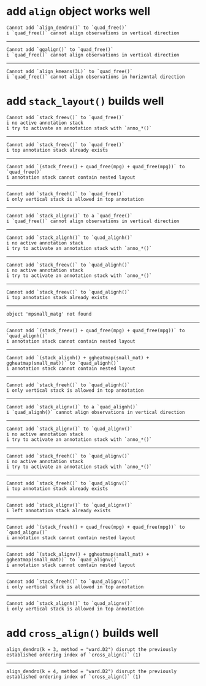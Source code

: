 # add `align` object works well

    Cannot add `align_dendro()` to `quad_free()`
    i `quad_free()` cannot align observations in vertical direction

---

    Cannot add `ggalign()` to `quad_free()`
    i `quad_free()` cannot align observations in vertical direction

---

    Cannot add `align_kmeans(3L)` to `quad_free()`
    i `quad_free()` cannot align observations in horizontal direction

# add `stack_layout()` builds well

    Cannot add `stack_freev()` to `quad_free()`
    i no active annotation stack
    i try to activate an annotation stack with `anno_*()`

---

    Cannot add `stack_freev()` to `quad_free()`
    i top annotation stack already exists

---

    Cannot add `(stack_freev() + quad_free(mpg) + quad_free(mpg))` to `quad_free()`
    i annotation stack cannot contain nested layout

---

    Cannot add `stack_freeh()` to `quad_free()`
    i only vertical stack is allowed in top annotation

---

    Cannot add `stack_alignv()` to a `quad_free()`
    i `quad_free()` cannot align observations in vertical direction

---

    Cannot add `stack_alignh()` to `quad_alignh()`
    i no active annotation stack
    i try to activate an annotation stack with `anno_*()`

---

    Cannot add `stack_freev()` to `quad_alignh()`
    i no active annotation stack
    i try to activate an annotation stack with `anno_*()`

---

    Cannot add `stack_freev()` to `quad_alignh()`
    i top annotation stack already exists

---

    object 'mpsmall_matg' not found

---

    Cannot add `(stack_freev() + quad_free(mpg) + quad_free(mpg))` to `quad_alignh()`
    i annotation stack cannot contain nested layout

---

    Cannot add `(stack_alignh() + ggheatmap(small_mat) + ggheatmap(small_mat))` to `quad_alignh()`
    i annotation stack cannot contain nested layout

---

    Cannot add `stack_freeh()` to `quad_alignh()`
    i only vertical stack is allowed in top annotation

---

    Cannot add `stack_alignv()` to a `quad_alignh()`
    i `quad_alignh()` cannot align observations in vertical direction

---

    Cannot add `stack_alignv()` to `quad_alignv()`
    i no active annotation stack
    i try to activate an annotation stack with `anno_*()`

---

    Cannot add `stack_freeh()` to `quad_alignv()`
    i no active annotation stack
    i try to activate an annotation stack with `anno_*()`

---

    Cannot add `stack_freeh()` to `quad_alignv()`
    i top annotation stack already exists

---

    Cannot add `stack_alignv()` to `quad_alignv()`
    i left annotation stack already exists

---

    Cannot add `(stack_freeh() + quad_free(mpg) + quad_free(mpg))` to `quad_alignv()`
    i annotation stack cannot contain nested layout

---

    Cannot add `(stack_alignv() + ggheatmap(small_mat) + ggheatmap(small_mat))` to `quad_alignv()`
    i annotation stack cannot contain nested layout

---

    Cannot add `stack_freeh()` to `quad_alignv()`
    i only vertical stack is allowed in top annotation

---

    Cannot add `stack_alignh()` to `quad_alignv()`
    i only vertical stack is allowed in top annotation

# add `cross_align()` builds well

    align_dendro(k = 3, method = "ward.D2") disrupt the previously established ordering index of `cross_align()` (1)

---

    align_dendro(k = 4, method = "ward.D2") disrupt the previously established ordering index of `cross_align()` (1)

